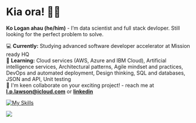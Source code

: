 # Kia ora! 👋🏽

**Ko Logan ahau (he/him)** - I’m data scientist and full stack devloper. Still looking for the perfect problem to solve.

💻 **Currently:** Studying advanced software developer accelerator at Mission ready HQ  
🌱 **Learning:** Cloud services (AWS, Azure and IBM Cloud), Artificial intelligence services, Architectural patterns, Agile mindset and practices, DevOps and automated deployment, Design thinking, SQL and databases, JSON and API, Unit testing  
🤝 I'm keen collaborate on your exciting project! - reach me at **l.p.lawson@icloud.com** or **[linkedin](https://www.linkedin.com/in/loganplawson)**
  

  
[![My Skills](https://skillicons.dev/icons?i=python,r,tensorflow,selenium,js,html,css,nodejs,express,react,mongodb,docker,ps,sketchup)](https://skillicons.dev)  
  
![](https://dcbadge.vercel.app/api/shield/963977411962220564?style=flat)
